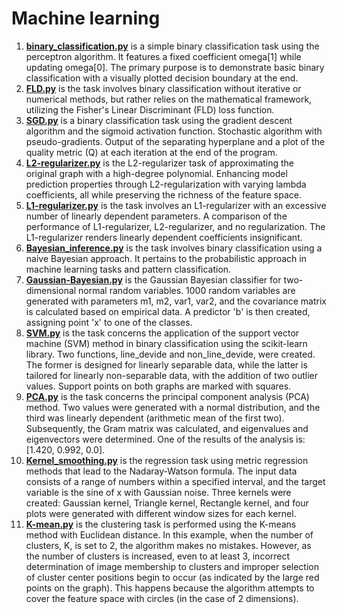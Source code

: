 # **Machine learning**
1. [**binary_classification.py**](Binary_Classification/binary_classification.py) is a simple binary classification task using the perceptron algorithm. It features a fixed coefficient omega[1] while updating omega[0]. The primary purpose is to demonstrate basic binary classification with a visually plotted decision boundary at the end.
2. [**FLD.py**](Binary_Classification/FLD.py) is the task involves binary classification without iterative or numerical methods, but rather relies on the mathematical framework, utilizing the Fisher's Linear Discriminant (FLD) loss function.
3. [**SGD.py**](Binary_Classification/SGD.py) is a binary classification task using the gradient descent algorithm and the sigmoid activation function. Stochastic algorithm with pseudo-gradients. Output of the separating hyperplane and a plot of the quality metric (Q) at each iteration at the end of the program.
4. [**L2-regularizer.py**](Overfitting/L2-regularizer.py) is the L2-regularizer task of approximating the original graph with a high-degree polynomial. Enhancing model prediction properties through L2-regularization with varying lambda coefficients, all while preserving the richness of the feature space.
5. [**L1-regularizer.py**](Overfitting/L1-regularizer.py) is the task involves an L1-regularizer with an excessive number of linearly dependent parameters. A comparison of the performance of L1-regularizer, L2-regularizer, and no regularization. The L1-regularizer renders linearly dependent coefficients insignificant.
6. [**Bayesian_inference.py**](Probabilistic/Bayesian_inference.py) is the task involves binary classification using a naive Bayesian approach. It pertains to the probabilistic approach in machine learning tasks and pattern classification.
7. [**Gaussian-Bayesian.py**](Probabilistic/Gaussian-Bayesian.py) is the Gaussian Bayesian classifier for two-dimensional normal random variables. 1000 random variables are generated with parameters m1, m2, var1, var2, and the covariance matrix is calculated based on empirical data. A predictor 'b' is then created, assigning point 'x' to one of the classes.
8. [**SVM.py**](Binary_Classification/SVM.py) is the task concerns the application of the support vector machine (SVM) method in binary classification using the scikit-learn library. Two functions, line_devide and non_line_devide, were created. The former is designed for linearly separable data, while the latter is tailored for linearly non-separable data, with the addition of two outlier values. Support points on both graphs are marked with squares.
9. [**PCA.py**](Overfitting/PCA.py) is the task concerns the principal component analysis (PCA) method. Two values were generated with a normal distribution, and the third was linearly dependent (arithmetic mean of the first two). Subsequently, the Gram matrix was calculated, and eigenvalues and eigenvectors were determined. One of the results of the analysis is: [1.420, 0.992, 0.0].
10. [**Kernel_smoothing.py**](Metric_regression_methods/Kernel_smoothing.py) is the regression task using metric regression methods that lead to the Nadaray-Watson formula. The input data consists of a range of numbers within a specified interval, and the target variable is the sine of x with Gaussian noise. Three kernels were created: Gaussian kernel, Triangle kernel, Rectangle kernel, and four plots were generated with different window sizes for each kernel.
11. [**K-mean.py**](Clusterization/K-mean.py) is the сlustering task is performed using the K-means method with Euclidean distance. In this example, when the number of clusters, K, is set to 2, the algorithm makes no mistakes. However, as the number of clusters is increased, even to at least 3, incorrect determination of image membership to clusters and improper selection of cluster center positions begin to occur (as indicated by the large red points on the graph). This happens because the algorithm attempts to cover the feature space with circles (in the case of 2 dimensions).